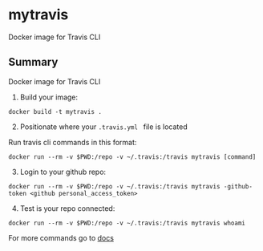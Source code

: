 # mytravis
Docker image for Travis CLI


## Summary
Docker image for Travis CLI

1) Build your image:
```
docker build -t mytravis .
```

2) Positionate where your ```.travis.yml ``` file is located

Run travis cli commands in this format:
```
docker run --rm -v $PWD:/repo -v ~/.travis:/travis mytravis [command]
```

3) Login to your github repo:
```
docker run --rm -v $PWD:/repo -v ~/.travis:/travis mytravis -github-token <github personal_access_token>
```

4) Test is your repo connected:
```
docker run --rm -v $PWD:/repo -v ~/.travis:/travis mytravis whoami
```

For more commands go to [docs](https://docs.travis-ci.com/user/encryption-keys/)
